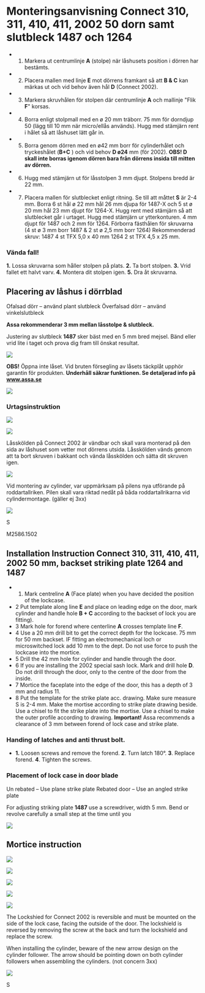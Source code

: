 # Monteringsanvisning Connect 310, 311, 410, 411, 2002 50 dorn samt slutbleck 1487 och 1264

- 1. Markera ut centrumlinje **A** (stolpe) när låshusets position i dörren har bestämts.
- 2. Placera mallen med linje **E** mot dörrens framkant så att **B & C** kan märkas ut och vid behov även hål **D** (Connect 2002).
- 3. Markera skruvhålen för stolpen där centrumlinje **A** och mallinje "Flik **F**" korsas.
- 4. Borra enligt stolpmall med en ø 20 mm träborr. 75 mm för dorndjup 50 (lägg till 10 mm när micro/ellås används). Hugg med stämjärn rent i hålet så att låshuset lätt går in.
- 5. Borra genom dörren med en ø42 mm borr för cylinderhålet och tryckeshålet (**B+C** ) och vid behov **D ø24** mm (för 2002). **OBS! D skall inte borras igenom dörren bara från dörrens insida till mitten av dörren.**
- 6. Hugg med stämjärn ut för låsstolpen 3 mm djupt. Stolpens bredd är 22 mm.
- 7. Placera mallen för slutblecket enligt ritning. Se till att måttet **S** är 2-4 mm. Borra 6 st hål ø 22 mm hål 26 mm djupa för 1487-X och 5 st ø 20 mm hål 23 mm djupt för 1264-X. Hugg rent med stämjärn så att slutblecket går i urtaget. Hugg med stämjärn ur ytterkonturen. 4 mm djupt för 1487 och 2 mm för 1264. Förborra fästhålen för skruvarna (4 st ø 3 mm borr 1487 & 2 st ø 2,5 mm borr 1264) Rekommenderad skruv: 1487 4 st TFX 5,0 x 40 mm 1264 2 st TFX 4,5 x 25 mm.

### **Vända fall!**

**1.** Lossa skruvarna som håller stolpen på plats. **2.** Ta bort stolpen. **3.** Vrid fallet ett halvt varv. **4.** Montera dit stolpen igen. **5.** Dra åt skruvarna.

## **Placering av låshus i dörrblad**

Ofalsad dörr – använd plant slutbleck Överfalsad dörr – använd vinkelslutbleck

**Assa rekommenderar 3 mm mellan låsstolpe & slutbleck.**

Justering av slutbleck **1487** sker bäst med en 5 mm bred mejsel. Bänd eller vrid lite i taget och prova dig fram till önskat resultat.

![](_page_0_Picture_21.jpeg)

**OBS!** Öppna inte låset. Vid bruten försegling av låsets täckplåt upphör garantin för produkten. **Underhåll säkrar funktionen. Se detaljerad info på www.assa.se**

![](_page_0_Figure_22.jpeg)

### **Urtagsinstruktion**

![](_page_0_Picture_3.jpeg)

![](_page_0_Figure_16.jpeg)

Låsskölden på Connect 2002 är vändbar och skall vara monterad på den sida av låshuset som vetter mot dörrens utsida. Låsskölden vänds genom att ta bort skruven i bakkant och vända låsskölden och sätta dit skruven igen.

![](_page_0_Figure_23.jpeg)

Vid montering av cylinder, var uppmärksam på pilens nya utförande på roddartallriken. Pilen skall vara riktad nedåt på båda roddartallrikarna vid cylindermontage. (gäller ej 3xx)

![](_page_0_Picture_19.jpeg)

S

M2586.1502

## Installation Instruction Connect 310, 311, 410, 411, 2002 50 mm, backset striking plate 1264 and 1487

- 1. Mark centreline **A** (Face plate) when you have decided the position of the lockcase.
- 2 Put template along line **E** and place on leading edge on the door, mark cylinder and handle hole **B + C** according to the backset of lock you are fitting).
- 3 Mark hole for forend where centerline **A** crosses template line **F**.
- 4 Use a 20 mm drill bit to get the correct depth for the lockcase. 75 mm for 50 mm backset. IF fitting an electromechanical loch or microswitched lock add 10 mm to the dept. Do not use force to push the lockcase into the mortice.
- 5 Drill the 42 mm hole for cylinder and handle through the door.
- 6 If you are installing the 2002 special sash lock. Mark and drill hole **D**. Do not drill through the door, only to the centre of the door from the inside.
- 7 Mortice the faceplate into the edge of the door, this has a depth of 3 mm and radius 11.
- 8 Put the template for the strike plate acc. drawing. Make sure measure S is 2-4 mm. Make the mortise according to strike plate drawing beside. Use a chisel to fit the strike plate into the mortise. Use a chisel to make the outer profile according to drawing. **Important!** Assa recommends a clearance of 3 mm between forend of lock case and strike plate.

### **Handing of latches and anti thrust bolt.**

- **1.** Loosen screws and remove the forend. **2**. Turn latch 180°. **3**. Replace forend. **4**. Tighten the screws.
### **Placement of lock case in door blade**

Un rebated – Use plane strike plate Rebated door – Use an angled strike plate

For adjusting striking plate **1487** use a screwdriver, width 5 mm. Bend or revolve carefully a small step at the time until you

![](_page_1_Picture_22.jpeg)

## **Mortice instruction**

![](_page_1_Figure_2.jpeg)

![](_page_1_Figure_16.jpeg)

![](_page_1_Figure_17.jpeg)

![](_page_1_Figure_23.jpeg)

![](_page_1_Figure_24.jpeg)

The Lockshied for Connect 2002 is reversible and must be mounted on the side of the lock case, facing the outside of the door. The lockshield is reversed by removing the screw at the back and turn the lockshield and replace the screw.

When installing the cylinder, beware of the new arrow design on the cylinder follower. The arrow should be pointing down on both cylinder followers when assembling the cylinders. (not concern 3xx)

![](_page_1_Picture_20.jpeg)

S